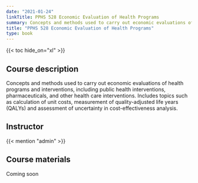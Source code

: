 ```yaml
---
date: "2021-01-24"
linkTitle: PPHS 528 Economic Evaluation of Health Programs
summary: Concepts and methods used to carry out economic evaluations of health programs and interventions, including public health interventions, pharmaceuticals, and other health care interventions. **Next offered Fall 2022.**
title: "PPHS 528 Economic Evaluation of Health Programs"
type: book
---
```


{{< toc hide_on="xl" >}}

## Course description

Concepts and methods used to carry out economic evaluations of health programs and interventions, including public health interventions, pharmaceuticals, and other health care interventions. Includes topics such as calculation of unit costs, measurement of quality-adjusted life years (QALYs) and assessment of uncertainty in cost-effectiveness analysis.

## Instructor

{{< mention "admin" >}}

## Course materials

Coming soon
